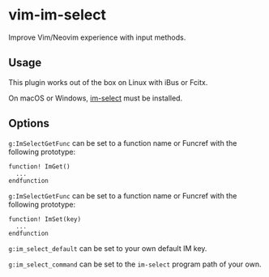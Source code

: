# vim-im-select
Improve Vim/Neovim experience with input methods.

## Usage

This plugin works out of the box on Linux with iBus or Fcitx.

On macOS or Windows, [im-select](https://github.com/daipeihust/im-select) must be installed.

## Options

`g:ImSelectGetFunc` can be set to a function name or Funcref with the following prototype:

```vim
function! ImGet()
  ...
endfunction
```

`g:ImSelectGetFunc` can be set to a function name or Funcref with the following prototype:

```vim
function! ImSet(key)
  ...
endfunction
```

`g:im_select_default` can be set to your own default IM key.

`g:im_select_command` can be set to the `im-select` program path of your own.
